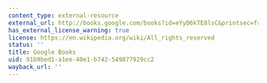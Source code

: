```yaml
---
content_type: external-resource
external_url: http://books.google.com/books?id=eYyD6kTE8lsC&printsec=frontcover
has_external_license_warning: true
license: https://en.wikipedia.org/wiki/All_rights_reserved
status: ''
title: Google Books
uid: 91b9bed1-a1ee-40e1-b742-549877929cc2
wayback_url: ''
---
```

